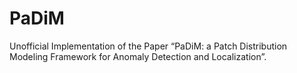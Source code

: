 # PaDiM
Unofficial Implementation of the Paper “PaDiM: a Patch Distribution Modeling Framework for Anomaly Detection and Localization”.
